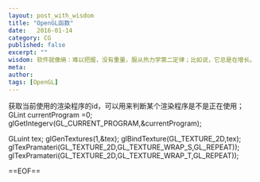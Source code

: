 ```yaml
---
layout: post_with_wisdom
title: "OpenGL函数" 
date:   2016-01-14
category: CG
published: false
excerpt: ""
wisdom: 软件就像熵：难以把握，没有重量，服从热力学第二定律；比如说，它总是在增长。 —— 诺曼·奥古斯丁（ Norman Augustine），洛克希德马丁公司前总裁
meta: 
author: 
tags: [OpenGL]
---
```


获取当前使用的渲染程序的id，可以用来判断某个渲染程序是不是正在使用；
GLint currentProgram =0;
glGetIntegerv(GL_CURRENT_PROGRAM,&currentProgram);

GLuint tex;
glGenTextures(1,&tex);
glBindTexture(GL_TEXTURE_2D,tex);
glTexPramateri(GL_TEXTURE_2D,GL_TEXTURE_WRAP_S,GL_REPEAT));
glTexPramateri(GL_TEXTURE_2D,GL_TEXTURE_WRAP_T,GL_REPEAT));






==EOF==

